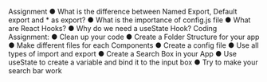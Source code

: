 Assignment
● What is the difference between Named Export, Default export and * as export?
● What is the importance of config.js file
● What are React Hooks?
● Why do we need a useState Hook?
Coding Assignment:
● Clean up your code
● Create a Folder Structure for your app
● Make different files for each Components
● Create a config file
● Use all types of import and export
● Create a Search Box in your App
● Use useState to create a variable and bind it to the input box
● Try to make your search bar work